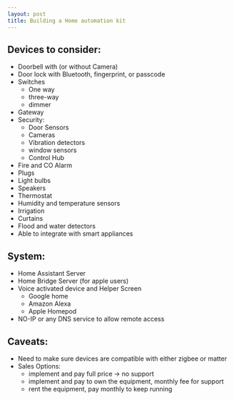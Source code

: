 ```yaml
---
layout: post
title: Building a Home automation kit
---
```


## Devices to consider:

- Doorbell with (or without Camera)
- Door lock with Bluetooth, fingerprint, or passcode
- Switches
  - One way
  - three-way
  - dimmer
- Gateway
- Security:
  - Door Sensors
  - Cameras
  - Vibration detectors
  - window sensors
  - Control Hub
- Fire and CO Alarm
- Plugs
- Light bulbs
- Speakers
- Thermostat
- Humidity and temperature sensors
- Irrigation
- Curtains
- Flood and water detectors
- Able to integrate with smart appliances

## System:

- Home Assistant Server
- Home Bridge Server (for apple users)
- Voice activated device and Helper Screen
  - Google home
  - Amazon Alexa
  - Apple Homepod
- NO-IP or any DNS service to allow remote access


## Caveats:

- Need to make sure devices are compatible with either zigbee or matter
- Sales Options:
  - implement and pay full price -> no support
  - implement and pay to own the equipment, monthly fee for support
  - rent the equipment, pay monthly to keep running

